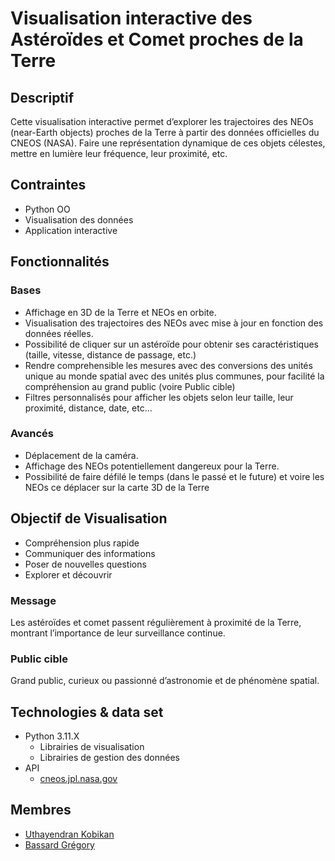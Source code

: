 # Visualisation interactive des Astéroïdes et Comet proches de la Terre
## Descriptif
Cette visualisation interactive permet d’explorer les trajectoires des NEOs (near-Earth objects) proches de la Terre à partir des données officielles du CNEOS (NASA). Faire une représentation dynamique de ces objets célestes, mettre en lumière leur fréquence, leur proximité, etc.
## Contraintes
- Python OO
- Visualisation des données
- Application interactive
## Fonctionnalités
### Bases
- Affichage en 3D de la Terre et NEOs en orbite.
- Visualisation des trajectoires des NEOs avec mise à jour en fonction des données réelles.
- Possibilité de cliquer sur un astéroïde pour obtenir ses caractéristiques (taille, vitesse, distance de passage, etc.)
- Rendre comprehensible les mesures avec des conversions des unités unique au monde spatial avec des unités plus communes, pour facilité la compréhension au grand public (voire Public cible)
- Filtres personnalisés pour afficher les objets selon leur taille, leur proximité, distance, date, etc...
### Avancés
- Déplacement de la caméra.
- Affichage des NEOs potentiellement dangereux pour la Terre.
- Possibilité de faire défilé le temps (dans le passé et le future) et voire les NEOs ce déplacer sur la carte 3D de la Terre
## Objectif de Visualisation
- Compréhension plus rapide
- Communiquer des informations
- Poser de nouvelles questions
- Explorer et découvrir
### Message
Les astéroïdes et comet passent régulièrement à proximité de la Terre, montrant l’importance de leur surveillance continue.
### Public cible
Grand public, curieux ou passionné d’astronomie et de phénomène spatial.
## Technologies & data set
- Python 3.11.X
	- Librairies de visualisation
	- Librairies de gestion des données
- API
	- [cneos.jpl.nasa.gov](cneos.jpl.nasa.gov)
## Membres
- [Uthayendran Kobikan](https://gitlab-etu.ing.he-arc.ch/kobikan.uthayendran)
- [Bassard Grégory](https://gitlab-etu.ing.he-arc.ch/gregory.bassard)